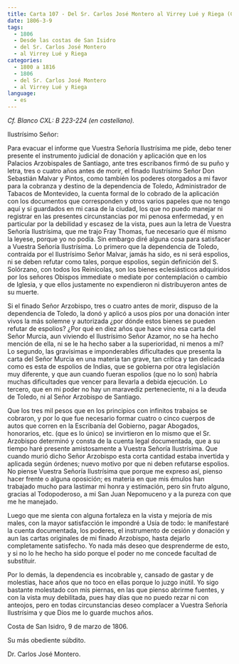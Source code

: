 ```yaml
---
title: Carta 107 - Del Sr. Carlos José Montero al Virrey Lué y Riega (Costa de San Isidro, 9 de marzo de 1806).
date: 1806-3-9
tags:
  - 1806
  - Desde las costas de San Isidro
  - del Sr. Carlos José Montero
  - al Virrey Lué y Riega
categories:
  - 1800 a 1816
  - 1806
  - del Sr. Carlos José Montero
  - al Virrey Lué y Riega
language:
  - es
---
```

_Cf. Blanco CXL: B 223-224 (en castellano)._

Ilustrísimo Señor:

Para evacuar el informe que Vuestra Señoría Ilustrísima me pide, debo tener presente el instrumento judicial de donación y aplicación que en los Palacios Arzobispales de Santiago, ante tres escribanos firmó de su puño y letra, tres o cuatro años antes de morir, el finado Ilustrísimo Señor Don Sebastián Malvar y Pintos, como también los poderes otorgados a mi favor para la cobranza y destino de la dependencia de Toledo, Administrador de Tabacos de Montevideo, la cuenta formal de lo cobrado de la aplicación con los documentos que corresponden y otros varios papeles que no tengo aquí y sí guardados en mi casa de la ciudad, los que no puedo manejar ni registrar en las presentes circunstancias por mi penosa enfermedad, y en particular por la debilidad y escasez de la vista, pues aun la letra de Vuestra Señoría Ilustrísima, que me trajo Fray Thomas, fue necesario que él mismo la leyese, porque yo no podía. Sin embargo diré alguna cosa para satisfacer a Vuestra Señoría Ilustrísima. Lo primero que la dependencia de Toledo, contraída por el Ilustrísimo Señor Malvar, jamás ha sido, es ni será espolios, ni se deben refutar como tales, porque espolios, según definición del S. Solórzano, con todos los Reinícolas, son los bienes eclesiásticos adquiridos por los señores Obispos immediate o mediate por contemplación o cambio de Iglesia, y que ellos justamente no expendieron ni distribuyeron antes de su muerte.

Si el finado Señor Arzobispo, tres o cuatro antes de morir, dispuso de la dependencia de Toledo, la donó y aplicó a usos píos por una donación inter vivos la más solemne y autorizada ¿por dónde estos bienes se pueden refutar de espolios? ¿Por qué en diez años que hace vino esa carta del Señor Murcia, aun viviendo el Ilustrísimo Señor Azamor, no se ha hecho mención de ella, ni se le ha hecho saber a la superioridad, ni menos a mí? Lo segundo, las gravísimas e imponderables dificultades que presenta la carta del Señor Murcia en una materia tan grave, tan crítica y tan delicada como es esta de espolios de Indias, que se gobierna por otra legislación muy diferente, y que aun cuando fueran espolios (que no lo son) habría muchas dificultades que vencer para llevarla a debida ejecución. Lo tercero, que en mi poder no hay un maravediz perteneciente, ni a la deuda de Toledo, ni al Señor Arzobispo de Santiago.

Que los tres mil pesos que en los principios con infinitos trabajos se cobraron, y por lo que fue necesario formar cuatro o cinco cuerpos de autos que corren en la Escribanía del Gobierno, pagar Abogados, honorarios, etc. (que es lo único) se invirtieron en lo mismo que el Sr. Arzobispo determinó y consta de la cuenta legal documentada, que a su tiempo haré presente amistosamente a Vuestra Señoría Ilustrísima. Que cuando murió dicho Señor Arzobispo esta corta cantidad estaba invertida y aplicada según órdenes; nuevo motivo por que ni deben refutarse espolios. No piense Vuestra Señoría Ilustrísima que porque me expreso así, pienso hacer frente o alguna oposición; es materia en que mis émulos han trabajado mucho para lastimar mi honra y estimación, pero sin fruto alguno, gracias al Todopoderoso, a mi San Juan Nepomuceno y a la pureza con que me he manejado.

Luego que me sienta con alguna fortaleza en la vista y mejoría de mis males, con la mayor satisfacción le impondré a Usía de todo: le manifestaré la cuenta documentada, los poderes, el instrumento de cesión y donación y aun las cartas originales de mi finado Arzobispo, hasta dejarlo completamente satisfecho. Yo nada más deseo que desprenderme de esto, y si no lo he hecho ha sido porque el poder no me concede facultad de substituir.

Por lo demás, la dependencia es incobrable y, cansado de gastar y de molestias, hace años que no toco en ellas porque lo juzgo inútil. Yo sigo bastante molestado con mis piernas, en las que pienso abrirme fuentes, y con la vista muy debilitada, pues hay días que no puedo rezar ni con anteojos, pero en todas circunstancias deseo complacer a Vuestra Señoría Ilustrísima y  que Dios me lo guarde muchos años.

Costa de San Isidro, 9 de marzo de 1806.

Su más obediente súbdito.

Dr. Carlos José Montero.
